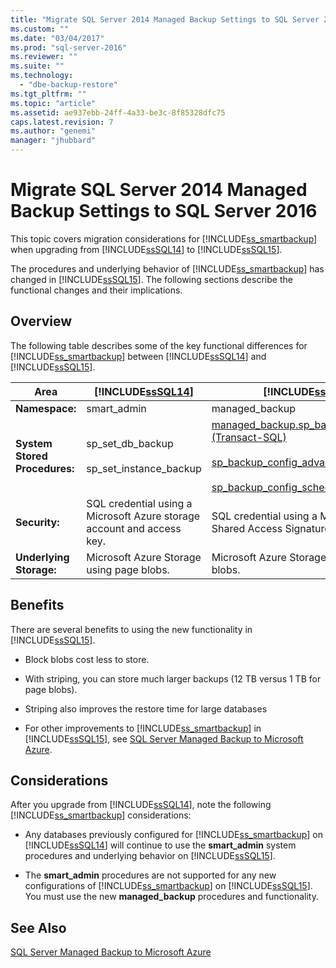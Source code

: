 ```yaml
---
title: "Migrate SQL Server 2014 Managed Backup Settings to SQL Server 2016 | Microsoft Docs"
ms.custom: ""
ms.date: "03/04/2017"
ms.prod: "sql-server-2016"
ms.reviewer: ""
ms.suite: ""
ms.technology: 
  - "dbe-backup-restore"
ms.tgt_pltfrm: ""
ms.topic: "article"
ms.assetid: ae937ebb-24ff-4a33-be3c-8f85328dfc75
caps.latest.revision: 7
ms.author: "genemi"
manager: "jhubbard"
---
```

# Migrate SQL Server 2014 Managed Backup Settings to SQL Server 2016
  This topic covers migration considerations for [!INCLUDE[ss_smartbackup](../../relational-databases/backup-restore/includes/ss-smartbackup-md.md)] when upgrading from [!INCLUDE[ssSQL14](../../analysis-services/includes/sssql14-md.md)] to [!INCLUDE[ssSQL15](../../analysis-services/powershell/includes/sssql15-md.md)].  
  
 The procedures and underlying behavior of [!INCLUDE[ss_smartbackup](../../relational-databases/backup-restore/includes/ss-smartbackup-md.md)] has changed in [!INCLUDE[ssSQL15](../../analysis-services/powershell/includes/sssql15-md.md)]. The following sections describe the functional changes and their implications.  
  
## Overview  
 The following table describes some of the key functional differences for [!INCLUDE[ss_smartbackup](../../relational-databases/backup-restore/includes/ss-smartbackup-md.md)] between [!INCLUDE[ssSQL14](../../analysis-services/includes/sssql14-md.md)] and [!INCLUDE[ssSQL15](../../analysis-services/powershell/includes/sssql15-md.md)].  
  
|Area|[!INCLUDE[ssSQL14](../../analysis-services/includes/sssql14-md.md)]|[!INCLUDE[ssSQL15](../../analysis-services/powershell/includes/sssql15-md.md)]|  
|----------|---------------------------|---------------------------|  
|**Namespace:**|smart_admin|managed_backup|  
|**System Stored Procedures:**|sp_set_db_backup<br /><br /> sp_set_instance_backup|[managed_backup.sp_backup_config_basic (Transact-SQL)](../../relational-databases/reference/system-stored-procedures/managed-backup.sp-backup-config-basic-transact-sql.md)<br /><br /> [sp_backup_config_advanced](../../relational-databases/reference/system-stored-procedures/managed-backup.sp-backup-config-advanced-transact-sql.md)<br /><br /> [sp_backup_config_schedule](../../relational-databases/reference/system-stored-procedures/managed-backup.sp-backup-config-schedule-transact-sql.md)|  
|**Security:**|SQL credential using a Microsoft Azure storage account and access key.|SQL credential using a Microsoft Azure Shared Access Signature (SAS) token.|  
|**Underlying Storage:**|Microsoft Azure Storage using page blobs.|Microsoft Azure Storage using block blobs.|  
  
## Benefits  
 There are several benefits to using the new functionality in [!INCLUDE[ssSQL15](../../analysis-services/powershell/includes/sssql15-md.md)].  
  
-   Block blobs cost less to store.  
  
-   With striping, you can store much larger backups (12 TB versus 1 TB for page blobs).  
  
-   Striping also improves the restore time for large databases  
  
-   For other improvements to [!INCLUDE[ss_smartbackup](../../relational-databases/backup-restore/includes/ss-smartbackup-md.md)] in [!INCLUDE[ssSQL15](../../analysis-services/powershell/includes/sssql15-md.md)], see [SQL Server Managed Backup to Microsoft Azure](../../relational-databases/backup-restore/sql-server-managed-backup-to-microsoft-azure.md).  
  
## Considerations  
 After you upgrade from [!INCLUDE[ssSQL14](../../analysis-services/includes/sssql14-md.md)], note the following [!INCLUDE[ss_smartbackup](../../relational-databases/backup-restore/includes/ss-smartbackup-md.md)] considerations:  
  
-   Any databases previously configured for [!INCLUDE[ss_smartbackup](../../relational-databases/backup-restore/includes/ss-smartbackup-md.md)] on [!INCLUDE[ssSQL14](../../analysis-services/includes/sssql14-md.md)] will continue to use the **smart_admin** system procedures and underlying behavior on [!INCLUDE[ssSQL15](../../analysis-services/powershell/includes/sssql15-md.md)].  
  
-   The **smart_admin** procedures are not supported for any new configurations of [!INCLUDE[ss_smartbackup](../../relational-databases/backup-restore/includes/ss-smartbackup-md.md)] on [!INCLUDE[ssSQL15](../../analysis-services/powershell/includes/sssql15-md.md)]. You must use the new **managed_backup** procedures and functionality.  
  
## See Also  
 [SQL Server Managed Backup to Microsoft Azure](../../relational-databases/backup-restore/sql-server-managed-backup-to-microsoft-azure.md)  
  
  